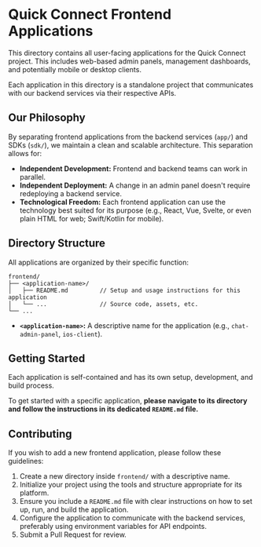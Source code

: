 # Quick Connect Frontend Applications

This directory contains all user-facing applications for the Quick Connect project. This includes web-based admin panels, management dashboards, and potentially mobile or desktop clients.

Each application in this directory is a standalone project that communicates with our backend services via their respective APIs.

## Our Philosophy

By separating frontend applications from the backend services (`app/`) and SDKs (`sdk/`), we maintain a clean and scalable architecture. This separation allows for:

* **Independent Development:** Frontend and backend teams can work in parallel.
* **Independent Deployment:** A change in an admin panel doesn't require redeploying a backend service.
* **Technological Freedom:** Each frontend application can use the technology best suited for its purpose (e.g., React, Vue, Svelte, or even plain HTML for web; Swift/Kotlin for mobile).

## Directory Structure

All applications are organized by their specific function:

```
frontend/
├── <application-name>/
│   ├── README.md         // Setup and usage instructions for this application
│   └── ...               // Source code, assets, etc.
└── ...
```

* **`<application-name>`:** A descriptive name for the application (e.g., `chat-admin-panel`, `ios-client`).

## Getting Started

Each application is self-contained and has its own setup, development, and build process.

To get started with a specific application, **please navigate to its directory and follow the instructions in its dedicated `README.md` file.**

## Contributing

If you wish to add a new frontend application, please follow these guidelines:

1.  Create a new directory inside `frontend/` with a descriptive name.
2.  Initialize your project using the tools and structure appropriate for its platform.
3.  Ensure you include a `README.md` file with clear instructions on how to set up, run, and build the application.
4.  Configure the application to communicate with the backend services, preferably using environment variables for API endpoints.
5.  Submit a Pull Request for review.